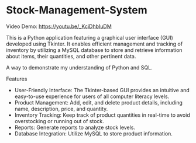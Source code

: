 # Stock-Management-System

Video Demo: https://youtu.be/_KciDhbIuDM

This is a Python application featuring a graphical user interface (GUI) developed using Tkinter. It enables efficient management and tracking of inventory by utilizing a MySQL database to store and retrieve information about items, their quantities, and other pertinent data.

A way to demonstrate my  understanding of Python and SQL.

Features

* User-Friendly Interface: The Tkinter-based GUI provides an intuitive and easy-to-use experience for users of all computer literacy levels.
* Product Management: Add, edit, and delete product details, including name, description, price, and quantity.
* Inventory Tracking: Keep track of product quantities in real-time to avoid overstocking or running out of stock.
* Reports: Generate reports to analyze stock levels.
* Database Integration: Utilize MySQL to store product information.
